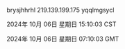 brysjhhrhl 219.139.199.175 yqqlmgsycl

2024年 10月 06日 星期日 15:10:03 CST

2024年 10月 06日 星期日 07:10:03 GMT

